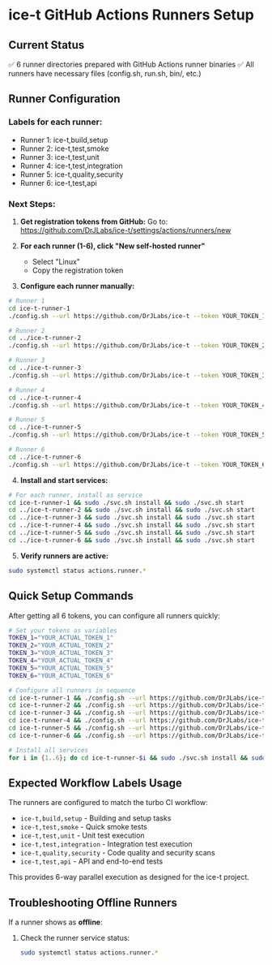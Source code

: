 # ice-t GitHub Actions Runners Setup

## Current Status
✅ 6 runner directories prepared with GitHub Actions runner binaries
✅ All runners have necessary files (config.sh, run.sh, bin/, etc.)

## Runner Configuration

### Labels for each runner:
- Runner 1: ice-t,build,setup
- Runner 2: ice-t,test,smoke  
- Runner 3: ice-t,test,unit
- Runner 4: ice-t,test,integration
- Runner 5: ice-t,quality,security
- Runner 6: ice-t,test,api

### Next Steps:

1. **Get registration tokens from GitHub:**
   Go to: https://github.com/DrJLabs/ice-t/settings/actions/runners/new
   
2. **For each runner (1-6), click "New self-hosted runner"**
   - Select "Linux" 
   - Copy the registration token
   
3. **Configure each runner manually:**

```bash
# Runner 1
cd ice-t-runner-1
./config.sh --url https://github.com/DrJLabs/ice-t --token YOUR_TOKEN_1 --name ice-t-runner-1 --labels ice-t,build,setup --work _work --replace --unattended --runasservice

# Runner 2  
cd ../ice-t-runner-2
./config.sh --url https://github.com/DrJLabs/ice-t --token YOUR_TOKEN_2 --name ice-t-runner-2 --labels ice-t,test,smoke --work _work --replace --unattended --runasservice

# Runner 3
cd ../ice-t-runner-3
./config.sh --url https://github.com/DrJLabs/ice-t --token YOUR_TOKEN_3 --name ice-t-runner-3 --labels ice-t,test,unit --work _work --replace --unattended --runasservice

# Runner 4
cd ../ice-t-runner-4
./config.sh --url https://github.com/DrJLabs/ice-t --token YOUR_TOKEN_4 --name ice-t-runner-4 --labels ice-t,test,integration --work _work --replace --unattended --runasservice

# Runner 5
cd ../ice-t-runner-5
./config.sh --url https://github.com/DrJLabs/ice-t --token YOUR_TOKEN_5 --name ice-t-runner-5 --labels ice-t,quality,security --work _work --replace --unattended --runasservice

# Runner 6
cd ../ice-t-runner-6
./config.sh --url https://github.com/DrJLabs/ice-t --token YOUR_TOKEN_6 --name ice-t-runner-6 --labels ice-t,test,api --work _work --replace --unattended --runasservice
```

4. **Install and start services:**

```bash
# For each runner, install as service
cd ice-t-runner-1 && sudo ./svc.sh install && sudo ./svc.sh start
cd ../ice-t-runner-2 && sudo ./svc.sh install && sudo ./svc.sh start  
cd ../ice-t-runner-3 && sudo ./svc.sh install && sudo ./svc.sh start
cd ../ice-t-runner-4 && sudo ./svc.sh install && sudo ./svc.sh start
cd ../ice-t-runner-5 && sudo ./svc.sh install && sudo ./svc.sh start
cd ../ice-t-runner-6 && sudo ./svc.sh install && sudo ./svc.sh start
```

5. **Verify runners are active:**
```bash
sudo systemctl status actions.runner.*
```

## Quick Setup Commands

After getting all 6 tokens, you can configure all runners quickly:

```bash
# Set your tokens as variables
TOKEN_1="YOUR_ACTUAL_TOKEN_1"
TOKEN_2="YOUR_ACTUAL_TOKEN_2"  
TOKEN_3="YOUR_ACTUAL_TOKEN_3"
TOKEN_4="YOUR_ACTUAL_TOKEN_4"
TOKEN_5="YOUR_ACTUAL_TOKEN_5"
TOKEN_6="YOUR_ACTUAL_TOKEN_6"

# Configure all runners in sequence
cd ice-t-runner-1 && ./config.sh --url https://github.com/DrJLabs/ice-t --token $TOKEN_1 --name ice-t-runner-1 --labels ice-t,build,setup --work _work --replace --unattended --runasservice && cd ..
cd ice-t-runner-2 && ./config.sh --url https://github.com/DrJLabs/ice-t --token $TOKEN_2 --name ice-t-runner-2 --labels ice-t,test,smoke --work _work --replace --unattended --runasservice && cd ..
cd ice-t-runner-3 && ./config.sh --url https://github.com/DrJLabs/ice-t --token $TOKEN_3 --name ice-t-runner-3 --labels ice-t,test,unit --work _work --replace --unattended --runasservice && cd ..
cd ice-t-runner-4 && ./config.sh --url https://github.com/DrJLabs/ice-t --token $TOKEN_4 --name ice-t-runner-4 --labels ice-t,test,integration --work _work --replace --unattended --runasservice && cd ..
cd ice-t-runner-5 && ./config.sh --url https://github.com/DrJLabs/ice-t --token $TOKEN_5 --name ice-t-runner-5 --labels ice-t,quality,security --work _work --replace --unattended --runasservice && cd ..
cd ice-t-runner-6 && ./config.sh --url https://github.com/DrJLabs/ice-t --token $TOKEN_6 --name ice-t-runner-6 --labels ice-t,test,api --work _work --replace --unattended --runasservice && cd ..

# Install all services
for i in {1..6}; do cd ice-t-runner-$i && sudo ./svc.sh install && sudo ./svc.sh start && cd ..; done
```

## Expected Workflow Labels Usage

The runners are configured to match the turbo CI workflow:

- `ice-t,build,setup` - Building and setup tasks
- `ice-t,test,smoke` - Quick smoke tests  
- `ice-t,test,unit` - Unit test execution
- `ice-t,test,integration` - Integration test execution
- `ice-t,quality,security` - Code quality and security scans
- `ice-t,test,api` - API and end-to-end tests

This provides 6-way parallel execution as designed for the ice-t project.

## Troubleshooting Offline Runners

If a runner shows as **offline**:

1. Check the runner service status:
   ```bash
   sudo systemctl status actions.runner.*
